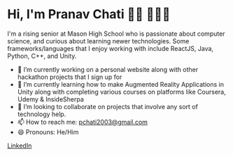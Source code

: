 # Hi, I'm Pranav Chati 👋🏾 👨🏽‍💻

I'm a rising senior at Mason High School who is passionate about computer science, and curious about learning newer technologies. Some frameworks/languages that I enjoy working with include ReactJS, Java, Python, C++, and Unity. 



- 🔭 I’m currently working on a personal website along with other hackathon projects that I sign up for
- 🌱 I’m currently learning how to make Augmented Reality Applications in Unity along with completing various courses on platforms like Coursera, Udemy & InsideSherpa
- 👯 I’m looking to collaborate on projects that involve any sort of technology help.
- 📫 How to reach me: pchati2003@gmail.com
- 😄 Pronouns: He/Him

[LinkedIn](https://www.linkedin.com/in/pranavchati/)
